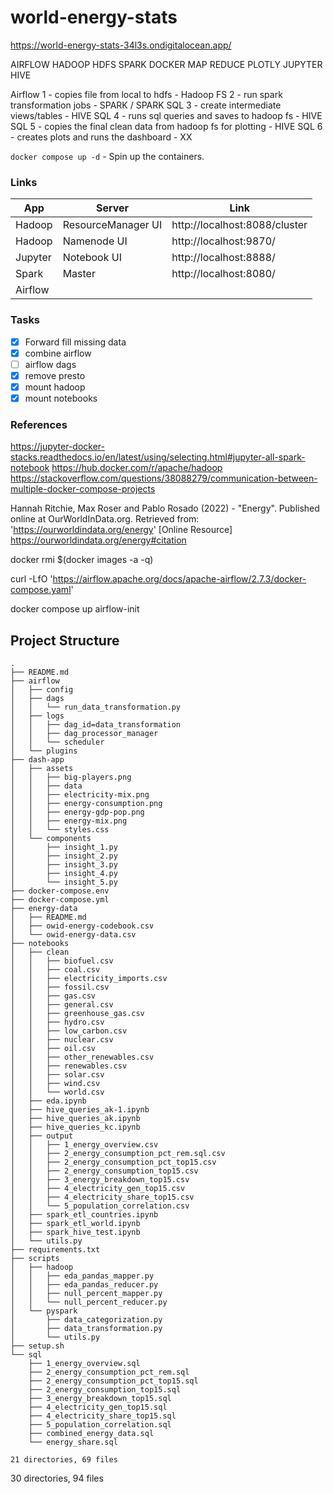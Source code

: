# world-energy-stats

https://world-energy-stats-34l3s.ondigitalocean.app/


AIRFLOW
HADOOP HDFS
SPARK
DOCKER
MAP REDUCE
PLOTLY
JUPYTER
HIVE

Airflow
1 - copies file from local to hdfs - Hadoop FS
2 - run spark transformation jobs - SPARK / SPARK SQL
3 - create intermediate views/tables - HIVE SQL
4 - runs sql queries and saves to hadoop fs - HIVE SQL
5 - copies the final clean data from hadoop fs for plotting - HIVE SQL
6 - creates plots and runs the dashboard - XX


`docker compose up -d` - Spin up the containers.

### Links

| App     | Server             | Link                          |
| ------- | ------------------ | ----------------------------- |
| Hadoop  | ResourceManager UI | http://localhost:8088/cluster |
| Hadoop  | Namenode UI        | http://localhost:9870/        |
| Jupyter | Notebook UI        | http://localhost:8888/        |
| Spark   | Master             | http://localhost:8080/        |
| Airflow |                    |                               |



### Tasks

- [x] Forward fill missing data
- [x] combine airflow
- [ ] airflow dags
- [x] remove presto
- [x] mount hadoop
- [x] mount notebooks

### References

https://jupyter-docker-stacks.readthedocs.io/en/latest/using/selecting.html#jupyter-all-spark-notebook
https://hub.docker.com/r/apache/hadoop
https://stackoverflow.com/questions/38088279/communication-between-multiple-docker-compose-projects

Hannah Ritchie, Max Roser and Pablo Rosado (2022) - "Energy". Published online at OurWorldInData.org. Retrieved from: 'https://ourworldindata.org/energy' [Online Resource]
https://ourworldindata.org/energy#citation

docker rmi $(docker images -a -q)

curl -LfO 'https://airflow.apache.org/docs/apache-airflow/2.7.3/docker-compose.yaml'

docker compose up airflow-init

## Project Structure
```~/world-energy-stats# tree --gitignore -L 3
.
├── README.md
├── airflow
│   ├── config
│   ├── dags
│   │   └── run_data_transformation.py
│   ├── logs
│   │   ├── dag_id=data_transformation
│   │   ├── dag_processor_manager
│   │   └── scheduler
│   └── plugins
├── dash-app
│   ├── assets
│   │   ├── big-players.png
│   │   ├── data
│   │   ├── electricity-mix.png
│   │   ├── energy-consumption.png
│   │   ├── energy-gdp-pop.png
│   │   ├── energy-mix.png
│   │   └── styles.css
│   └── components
│       ├── insight_1.py
│       ├── insight_2.py
│       ├── insight_3.py
│       ├── insight_4.py
│       └── insight_5.py
├── docker-compose.env
├── docker-compose.yml
├── energy-data
│   ├── README.md
│   ├── owid-energy-codebook.csv
│   └── owid-energy-data.csv
├── notebooks
│   ├── clean
│   │   ├── biofuel.csv
│   │   ├── coal.csv
│   │   ├── electricity_imports.csv
│   │   ├── fossil.csv
│   │   ├── gas.csv
│   │   ├── general.csv
│   │   ├── greenhouse_gas.csv
│   │   ├── hydro.csv
│   │   ├── low_carbon.csv
│   │   ├── nuclear.csv
│   │   ├── oil.csv
│   │   ├── other_renewables.csv
│   │   ├── renewables.csv
│   │   ├── solar.csv
│   │   ├── wind.csv
│   │   └── world.csv
│   ├── eda.ipynb
│   ├── hive_queries_ak-1.ipynb
│   ├── hive_queries_ak.ipynb
│   ├── hive_queries_kc.ipynb
│   ├── output
│   │   ├── 1_energy_overview.csv
│   │   ├── 2_energy_consumption_pct_rem.sql.csv
│   │   ├── 2_energy_consumption_pct_top15.csv
│   │   ├── 2_energy_consumption_top15.csv
│   │   ├── 3_energy_breakdown_top15.csv
│   │   ├── 4_electricity_gen_top15.csv
│   │   ├── 4_electricity_share_top15.csv
│   │   └── 5_population_correlation.csv
│   ├── spark_etl_countries.ipynb
│   ├── spark_etl_world.ipynb
│   ├── spark_hive_test.ipynb
│   └── utils.py
├── requirements.txt
├── scripts
│   ├── hadoop
│   │   ├── eda_pandas_mapper.py
│   │   ├── eda_pandas_reducer.py
│   │   ├── null_percent_mapper.py
│   │   └── null_percent_reducer.py
│   └── pyspark
│       ├── data_categorization.py
│       ├── data_transformation.py
│       └── utils.py
├── setup.sh
└── sql
    ├── 1_energy_overview.sql
    ├── 2_energy_consumption_pct_rem.sql
    ├── 2_energy_consumption_pct_top15.sql
    ├── 2_energy_consumption_top15.sql
    ├── 3_energy_breakdown_top15.sql
    ├── 4_electricity_gen_top15.sql
    ├── 4_electricity_share_top15.sql
    ├── 5_population_correlation.sql
    ├── combined_energy_data.sql
    └── energy_share.sql

21 directories, 69 files
```

30 directories, 94 files
